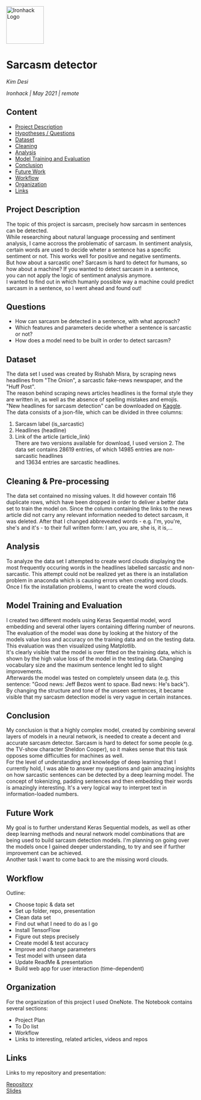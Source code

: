 <img src="https://bit.ly/2VnXWr2" alt="Ironhack Logo" width="100"/>

# Sarcasm detector
*Kim Desi*

*Ironhack | May 2021 | remote*

## Content
- [Project Description](#project-description)
- [Hypotheses / Questions](#hypotheses-questions)
- [Dataset](#dataset)
- [Cleaning](#cleaning-&-pre-processing)
- [Analysis](#analysis)
- [Model Training and Evaluation](#model-training-and-evaluation)
- [Conclusion](#conclusion)
- [Future Work](#future-work)
- [Workflow](#workflow)
- [Organization](#organization)
- [Links](#links)

## Project Description

The topic of this project is sarcasm, precisely how sarcasm in sentences can be detected.  
While researching about natural language processing and sentiment analysis, I came accross the problematic of sarcasm. In sentiment analysis,  
certain words are used to decide wheter a sentence has a specific sentiment or not. This works well for positive and negative sentiments.  
But how about a sarcastic one?  Sarcasm is hard to detect for humans, so how about a machine? If you wanted to detect sarcasm in a sentence,  
you can not apply the logic of sentiment analysis anymore.  
I wanted to find out in which humanly possible way a machine could predict sarcasm in a sentence, so I went ahead and found out!

## Questions

- How can sarcasm be detected in a sentence, with what approach? 
- Which features and parameters decide whether a sentence is sarcastic or not?
- How does a model need to be built in order to detect sarcasm?

## Dataset

The data set I used was created by Rishabh Misra, by scraping news headlines from "The Onion", a sarcastic fake-news newspaper, and the "Huff Post".  
The reason behind scraping news articles headlines is the formal style they are written in, as well as the absence of spelling mistakes and emojis.  
"New headlines for sarcasm detection" can be downloaded on [Kaggle](https://www.kaggle.com/rmisra/news-headlines-dataset-for-sarcasm-detection).  
The data consists of a json-file, which can be divided in three columns:
1. Sarcasm label (is_sarcastic)
2. Headlines (headline)
3. Link of the article (article_link)  
There are two versions available for download, I used version 2. The data set contains 28619 entries, of which 14985 entries are non-sarcastic headlines  
and 13634 entries are sarcastic headlines. 

## Cleaning & Pre-processing

The data set contained no missing values. It did however contain 116 duplicate rows, which have been dropped in order to deliver a
better data set to train the model on. Since the column containing the links to the news article did not carry any relevant information needed to detect sarcasm, it was deleted. After that I changed abbreveated words - e.g. I'm, you're, she's and it's - to their full written form: I am, you are, she is, it is,... 

## Analysis

To analyze the data set I attempted to create word clouds displaying the most frequently occuring words in the headlines labelled sarcastic and non-sarcastic. This attempt could not be realized yet as there is an installation problem in anaconda which is causing errors when creating word clouds. Once I fix the installation problems, I want to create the word clouds.

## Model Training and Evaluation

I created two different models using Keras Sequential model, word embedding and several other layers containing differing number of neurons.
The evaluation of the model was done by looking at the history of the models value loss and accuracy on the training data and on the testing data. This evaluation was then visualized using Matplotlib.  
It's clearly visible that the model is over fitted on the training data, which is shown by the high value loss of the model in the testing data. Changing vocabulary size and the maximum sentence lenght led to slight improvements.  
Afterwards the model was tested on completely unseen data (e.g. this sentence: "Good news: Jeff Bezos went to space. Bad news: He's back"). By changing the structure and tone of the unseen sentences, it became visible that my sarcasm detection model is very vague in certain instances. 

## Conclusion

My conclusion is that a highly complex model, created by combining several layers of models in a neural network, is needed to create a decent and accurate sarcasm detector. Sarcasm is hard to detect for some people (e.g. the TV-show character Sheldon Cooper), so it makes sense that this task opposes some difficulties for machines as well.  
For the level of understanding and knowledge of deep learning that I currently hold, I was able to answer my questions and gain amazing insights on how sarcastic sentences can be detected by a deep learning model. The concept of tokenizing, padding sentences and then embedding their words is amazingly interesting. It's a very logical way to interpret text in information-loaded numbers.

## Future Work

My goal is to further understand Keras Sequential models, as well as other deep learning methods and neural network model combinations that are being used to build sarcasm detection models. I'm planning on going over the models once I gained deeper understanding, to try and see if further improvement can be achieved.  
Another task I want to come back to are the missing word clouds. 

## Workflow

Outline:  
- Choose topic & data set
- Set up folder, repo, presentation
- Clean data set
- Find out what I need to do as I go 
- Install TensorFlow
- Figure out steps precisely
- Create model & test accuracy
- Improve and change parameters
- Test model with unseen data 
- Update ReadMe & presentation 
- Build web app for user interaction (time-dependent)

## Organization

For the organization of this project I used OneNote. The Notebook contains several sections:
- Project Plan
- To Do list
- Workflow
- Links to interesting, related articles, videos and repos


## Links
Links to my repository and presentation:

[Repository](https://github.com/Desikim/Project5)  
[Slides]()    
